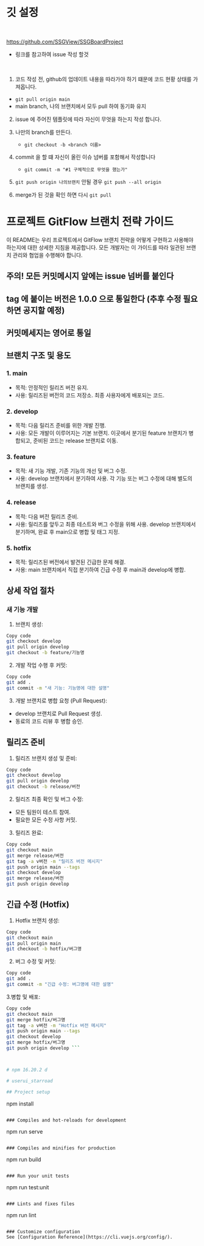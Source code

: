 # 깃 설정

<br>

https://github.com/SSGView/SSGBoardProject
- 링크를 참고하여 issue 작성 할것

<br>

1. 코드 작성 전, github의 업데이트 내용을 따라가야 하기 떄문에 코드 현황 상태를 가져옵니다.
- `git pull origin main`
- main branch, 나의 브랜치에서 모두 pull 하여 동기화 유지


2. issue 에 주어진 템플릿에 따라 자신이 무엇을 하는지 작성 합니다.
3. 나만의 branch를 만든다.
    - `git checkout -b <branch 이름>`
5. commit 을 할 떄 자신이 올린 이슈 넘버를 포함해서 작성합니다
    - `git commit -m "#1 구체적으로 무엇을 했는가"`

6. `git push origin 나의브랜치`   안될 경우 `git push --all origin`
7. merge가 된 것을 확인 하면 다시 `git pull`

# 프로젝트 GitFlow 브랜치 전략 가이드
이 README는 우리 프로젝트에서 GitFlow 브랜치 전략을 어떻게 구현하고 사용해야 하는지에 대한 상세한 지침을 제공합니다. 모든 개발자는 이 가이드를 따라 일관된 브랜치 관리와 협업을 수행해야 합니다.
## 주의! 모든 커밋메시지 앞에는 issue 넘버를 붙인다
## tag 에 붙이는 버전은 1.0.0 으로 통일한다 (추후 수정 필요하면 공지할 예정)
## 커밋메세지는 영어로 통일

## 브랜치 구조 및 용도
### 1. main
- 목적: 안정적인 릴리즈 버전 유지.
- 사용: 릴리즈된 버전의 코드 저장소. 최종 사용자에게 배포되는 코드.
### 2. develop
- 목적: 다음 릴리즈 준비를 위한 개발 진행.
- 사용: 모든 개발이 이루어지는 기본 브랜치. 이곳에서 분기된 feature 브랜치가 병합되고, 준비된 코드는 release 브랜치로 이동.
### 3. feature
- 목적: 새 기능 개발, 기존 기능의 개선 및 버그 수정.
- 사용: develop 브랜치에서 분기하여 사용. 각 기능 또는 버그 수정에 대해 별도의 브랜치를 생성.
### 4. release
- 목적: 다음 버전 릴리즈 준비.
- 사용: 릴리즈를 앞두고 최종 테스트와 버그 수정을 위해 사용. develop 브랜치에서 분기하며, 완료 후 main으로 병합 및 태그 지정.
### 5. hotfix
- 목적: 릴리즈된 버전에서 발견된 긴급한 문제 해결.
- 사용: main 브랜치에서 직접 분기하여 긴급 수정 후 main과 develop에 병합.

  
## 상세 작업 절차
### 새 기능 개발
1. 브랜치 생성:
```bash
Copy code
git checkout develop
git pull origin develop
git checkout -b feature/기능명
```

2. 개발 작업 수행 후 커밋:

```bash
Copy code
git add .
git commit -m "새 기능: 기능명에 대한 설명"
```

3. 개발 브랜치로 병합 요청 (Pull Request):
- develop 브랜치로 Pull Request 생성.
- 동료의 코드 리뷰 후 병합 승인.

## 릴리즈 준비
1. 릴리즈 브랜치 생성 및 준비:
```bash
Copy code
git checkout develop
git pull origin develop
git checkout -b release/버전
```

2. 릴리즈 최종 확인 및 버그 수정:
- 모든 팀원이 테스트 참여.
- 필요한 모든 수정 사항 커밋.

3. 릴리즈 완료:
```bash
Copy code
git checkout main
git merge release/버전
git tag -a v버전 -m "릴리즈 버전 메시지"
git push origin main --tags
git checkout develop
git merge release/버전
git push origin develop
```
## 긴급 수정 (Hotfix)
1. Hotfix 브랜치 생성:
```bash
Copy code
git checkout main
git pull origin main
git checkout -b hotfix/버그명
```
2. 버그 수정 및 커밋:
``` bash
Copy code
git add .
git commit -m "긴급 수정: 버그명에 대한 설명"
```
3.병합 및 배포:
```bash
Copy code
git checkout main
git merge hotfix/버그명
git tag -a v버전 -m "Hotfix 버전 메시지"
git push origin main --tags
git checkout develop
git merge hotfix/버그명
git push origin develop ```



# npm 16.20.2 d

# userui_starroad

## Project setup
```
npm install
```

### Compiles and hot-reloads for development
```
npm run serve
```

### Compiles and minifies for production
```
npm run build
```

### Run your unit tests
```
npm run test:unit
```

### Lints and fixes files
```
npm run lint
```

### Customize configuration
See [Configuration Reference](https://cli.vuejs.org/config/).
